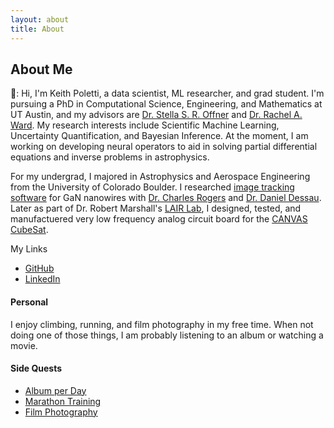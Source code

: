 ```yaml
---
layout: about
title: About
---
```


<!-- al -->
<!-- Random image from Zach Stoebner-->
<div id="random-image"></div>

<script>

// **when adding new images, run rename_images.py and paste output here**
var images = ['1.jpg', '2.jpg', '3.jpg', '4.jpg'];  

// Function to select and display a random image
function displayRandomImage() {
    var randomImage = images[Math.floor(Math.random() * images.length)];
    var imgElement = `<img src="assets/images/profiles/${randomImage}" alt="random image of Keith Poletti" style="height:500px;max-width:100%;" >`;
    document.getElementById("random-image").innerHTML = imgElement;
}

// Call the function to display the random image
displayRandomImage();
</script>

## About Me

:wave:: Hi, I'm Keith Poletti, a data scientist, ML researcher, and grad student.
I'm pursuing a PhD in Computational Science, Engineering, and Mathematics at UT Austin,
and my advisors are [Dr. Stella S. R. Offner](https://sites.google.com/view/stellaoffner/home) and [Dr. Rachel A. Ward](https://sites.google.com/prod/view/rward/home).
My research interests include Scientific Machine Learning, Uncertainty Quantification, and Bayesian Inference.
At the moment, I am working on developing neural operators to aid in solving partial differential equations and inverse problems in astrophysics.

For my undergrad, I majored in Astrophysics and Aerospace Engineering from the University of Colorado Boulder. I researched [image tracking software](https://github.com/KPoletti/GaN-NanoWire-Image-Tracking-) for GaN nanowires with [Dr. Charles Rogers](https://spot.colorado.edu/~rogersct/index.html) and [Dr. Daniel Dessau](https://dessau.appspot.com/). Later as part of Dr. Robert Marshall's [LAIR Lab](https://culair.weebly.com/), I designed, tested, and manufactuered very low frequency analog circuit board for the [CANVAS CubeSat](https://culair.weebly.com/canvas.html).

My Links
- [GitHub](https://github.com/KPoletti/)
- [LinkedIn](https://www.linkedin.com/in/keith-poletti/)

#### Personal

I enjoy climbing, running, and film photography in my free time. When not doing one of those things, I am probably listening to an album or watching a movie.
#### Side Quests
- [Album per Day](/sideQuests/album)
- [Marathon Training](/sideQuests/marathon)
- [Film Photography](/sideQuests/film)

